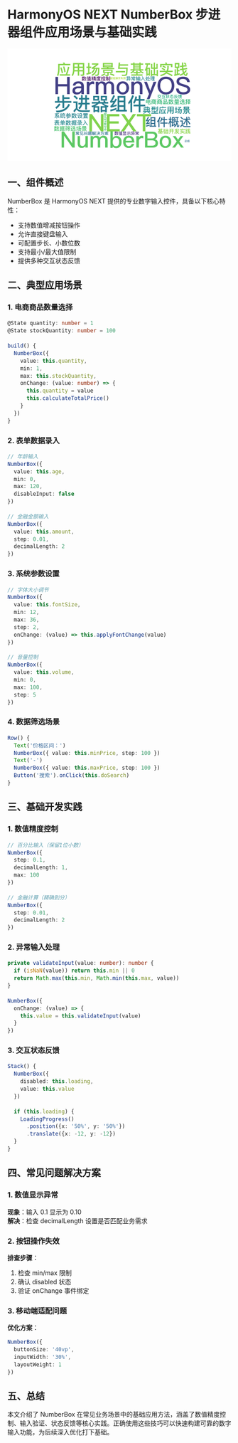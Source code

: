 # HarmonyOS NEXT NumberBox 步进器组件应用场景与基础实践

![](../images/img_c96be37b.png)

## 一、组件概述

NumberBox 是 HarmonyOS NEXT 提供的专业数字输入控件，具备以下核心特性：

- 支持数值增减按钮操作
- 允许直接键盘输入
- 可配置步长、小数位数
- 支持最小/最大值限制
- 提供多种交互状态反馈

## 二、典型应用场景

### 1. 电商商品数量选择

```typescript
@State quantity: number = 1
@State stockQuantity: number = 100

build() {
  NumberBox({
    value: this.quantity,
    min: 1,
    max: this.stockQuantity,
    onChange: (value: number) => {
      this.quantity = value
      this.calculateTotalPrice()
    }
  })
}
```

### 2. 表单数据录入

```typescript
// 年龄输入
NumberBox({
  value: this.age,
  min: 0,
  max: 120,
  disableInput: false
})

// 金融金额输入
NumberBox({
  value: this.amount,
  step: 0.01,
  decimalLength: 2
})
```

### 3. 系统参数设置

```typescript
// 字体大小调节
NumberBox({
  value: this.fontSize,
  min: 12,
  max: 36,
  step: 2,
  onChange: (value) => this.applyFontChange(value)
})

// 音量控制
NumberBox({
  value: this.volume,
  min: 0,
  max: 100,
  step: 5
})
```

### 4. 数据筛选场景

```typescript
Row() {
  Text('价格区间：')
  NumberBox({ value: this.minPrice, step: 100 })
  Text('-')
  NumberBox({ value: this.maxPrice, step: 100 })
  Button('搜索').onClick(this.doSearch)
}
```

## 三、基础开发实践

### 1. 数值精度控制

```typescript
// 百分比输入（保留1位小数）
NumberBox({
  step: 0.1,
  decimalLength: 1,
  max: 100
})

// 金融计算（精确到分）
NumberBox({
  step: 0.01,
  decimalLength: 2
})
```

### 2. 异常输入处理

```typescript
private validateInput(value: number): number {
  if (isNaN(value)) return this.min || 0
  return Math.max(this.min, Math.min(this.max, value))
}

NumberBox({
  onChange: (value) => {
    this.value = this.validateInput(value)
  }
})
```

### 3. 交互状态反馈

```typescript
Stack() {
  NumberBox({
    disabled: this.loading,
    value: this.value
  })

  if (this.loading) {
    LoadingProgress()
      .position({x: '50%', y: '50%'})
      .translate({x: -12, y: -12})
  }
}
```

## 四、常见问题解决方案

### 1. 数值显示异常

**现象**：输入 0.1 显示为 0.10  
**解决**：检查 decimalLength 设置是否匹配业务需求

### 2. 按钮操作失效

**排查步骤**：

1. 检查 min/max 限制
2. 确认 disabled 状态
3. 验证 onChange 事件绑定

### 3. 移动端适配问题

**优化方案**：

```typescript
NumberBox({
  buttonSize: '40vp',
  inputWidth: '30%',
  layoutWeight: 1
})
```

## 五、总结

本文介绍了 NumberBox 在常见业务场景中的基础应用方法，涵盖了数值精度控制、输入验证、状态反馈等核心实践。正确使用这些技巧可以快速构建可靠的数字输入功能，为后续深入优化打下基础。
